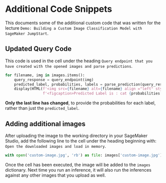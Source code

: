 # Additional Code Snippets

This documents some of the additional custom code that was written for the lecture `Demo: Building a Custom Image Classification Model with SageMaker JumpStart`.

## Updated Query Code

This code is used in the cell under the heading `Query endpoint that you have created with the opened images and parse predictions`.

```python
for filename, img in images.items():
    query_response = query_endpoint(img)
    predicted_label, probabilities, labels = parse_prediction(query_response)
    display(HTML(f'<img src={filename} alt={filename} align ="left" style="width: 250px;"/>'
                 f'<figcaption>Predicted Label is : cat {probabilities[0]}, dog {probabilities[1]}'))
```

**Only the last line has changed**, to provide the probabilities for each label, rather than just the `predicted_label`.

## Adding additional images

After uploading the image to the working directory in your SageMaker Studio, add the following line to the cell under the heading beginning with: `Open the downloaded images and load in memory`.

```python
with open('custom-image.jpg', 'rb') as file: images['custom-image.jpg'] = file.read()
```

Once the cell has been executed, the image will be added to the `images` dictionary. Next time you run an inference, it will also run the inferences against any other images that you upload as well.